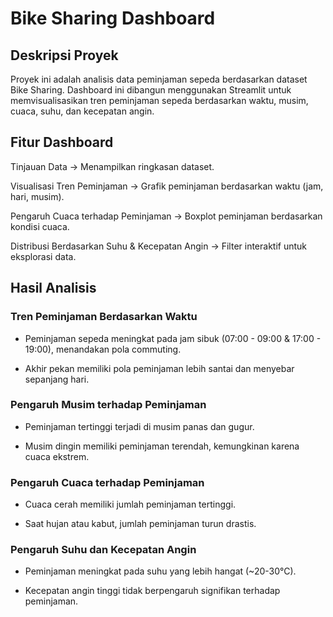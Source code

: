# Bike Sharing Dashboard

## Deskripsi Proyek

Proyek ini adalah analisis data peminjaman sepeda berdasarkan dataset Bike Sharing. Dashboard ini dibangun menggunakan Streamlit untuk memvisualisasikan tren peminjaman sepeda berdasarkan waktu, musim, cuaca, suhu, dan kecepatan angin.

## Fitur Dashboard

Tinjauan Data → Menampilkan ringkasan dataset. <p>
Visualisasi Tren Peminjaman → Grafik peminjaman berdasarkan waktu (jam, hari, musim). <p>
Pengaruh Cuaca terhadap Peminjaman → Boxplot peminjaman berdasarkan kondisi cuaca. <p>
Distribusi Berdasarkan Suhu & Kecepatan Angin → Filter interaktif untuk eksplorasi data. <p>

## Hasil Analisis

### Tren Peminjaman Berdasarkan Waktu

- Peminjaman sepeda meningkat pada jam sibuk (07:00 - 09:00 & 17:00 - 19:00), menandakan pola commuting.

- Akhir pekan memiliki pola peminjaman lebih santai dan menyebar sepanjang hari.

### Pengaruh Musim terhadap Peminjaman

- Peminjaman tertinggi terjadi di musim panas dan gugur.

- Musim dingin memiliki peminjaman terendah, kemungkinan karena cuaca ekstrem.

### Pengaruh Cuaca terhadap Peminjaman

- Cuaca cerah memiliki jumlah peminjaman tertinggi.

- Saat hujan atau kabut, jumlah peminjaman turun drastis.

### Pengaruh Suhu dan Kecepatan Angin

- Peminjaman meningkat pada suhu yang lebih hangat (~20-30°C).

- Kecepatan angin tinggi tidak berpengaruh signifikan terhadap peminjaman.
